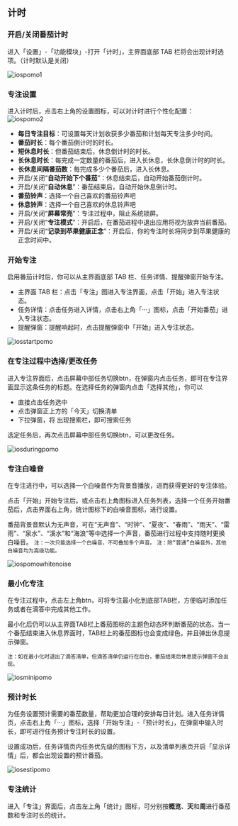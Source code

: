 ## 计时

### 开启/关闭番茄计时

进入「设置」-「功能模块」-打开「计时」，主界面底部 TAB 栏将会出现计时选项。（计时默认是关闭）

![iospomo1](../images/ios/pomo/enablepomo.png)

### 专注设置

进入计时后，点击右上角的设置图标，可以对计时进行个性化配置：
![iospomo2](../images/ios/pomo/pomosettings.png)


* **每日专注目标**：可设置每天计划收获多少番茄和计划每天专注多少时间。
* **番茄时长**：每个番茄倒计时的时长。
* **短休息时长**：但番茄结束后，休息倒计时的时长。
* **长休息时长**：每完成一定数量的番茄后，进入长休息，长休息倒计时的时长。
* **长休息间隔番茄数**：每完成多少个番茄后，进入长休息。
* 开启/关闭“**自动开始下个番茄**”：休息结束后，自动开始番茄倒计时。
* 开启/关闭“**自动休息**”：番茄结束后，自动开始休息倒计时。
* **番茄铃声**：选择一个自己喜欢的番茄铃声吧
* **休息铃声**：选择一个自己喜欢的休息铃声吧
* 开启/关闭“**屏幕常亮**”：专注过程中，阻止系统锁屏。
* 开启/关闭“**专注模式**”：开启后，在番茄进程中退出应用将视为放弃当前番茄。
* 开启/关闭“**记录到苹果健康正念**”：开启后，你的专注时长将同步到苹果健康的正念时间中。

### 开始专注

启用番茄计时后，你可以从主界面底部 TAB 栏、任务详情、提醒弹窗开始专注。

* 主界面 TAB 栏：点击「专注」图进入专注界面，点击「开始」进入专注状态。
* 任务详情：点击任务进入详情，点击右上角「···」图标，点击「开始番茄」进入专注状态。
* 提醒弹窗：提醒响起时，点击提醒弹窗中「开始」进入专注状态。

![iosstartpomo](../images/ios/pomo/startpomo.png)

### 在专注过程中选择/更改任务

进入专注界面后，点击屏幕中部任务切换btn，在弹窗内点击任务，即可在专注界面显示这条任务的标题。在选择任务的弹窗内点击「选择其他」，你可以

* 直接点击任务选中
* 点击弹窗正上方的「今天」切换清单
* 下拉弹窗，将 出现搜索栏，即可搜索任务

选定任务后，再次点击屏幕中部任务切换btn，可以更改任务。

![iosduringpomo](../images/ios/pomo/choosetask.jpg)

### 专注白噪音

在专注进行中，可以选择一个白噪音作为背景音播放，进而获得更好的专注体验。

点击「开始」开始专注后。或点击右上角图标进入任务列表，选择一个任务开始番茄后，点击界面右上角，统计图标下的白噪音图标，进行设置。

番茄背景音默认为无声音，可在“无声音”、“时钟”、“夏夜”、“春雨”、“雨天”、“雷雨”、“泉水”、“溪水”和“海浪”等中选择一个声音，番茄进行过程中支持随时更换白噪音。 `注：一次只能选择一个白噪音，不可叠加多个声音。` `注：除“普通”白噪音外，其他白噪音均为高级功能。`

![iospomowhitenoise](../images/ios/pomo/whitenoise.jpg)

### 最小化专注

在专注过程中，点击左上角btn，可将专注最小化到底部TAB栏，方便临时添加任务或者在滴答中完成其他工作。

最小化后仍可以从主界面TAB栏上番茄图标的主题色动态环判断番茄的状态。当一个番茄结束进入休息界面时，TAB栏上的番茄图标也会变成绿色，并且弹出休息提示弹窗。

`注：如在最小化时退出了滴答清单，但滴答清单仍运行在后台，番茄结束后休息提示弹窗不会出现。`

![iosminipomo](../images/ios/pomo/minimizepomo.jpg)

### 预计时长

为任务设置预计需要的番茄数量，帮助更加合理的安排每日计划。进入任务详情页，点击右上角「···」图标，选择「开始专注」-「预计时长」，在弹窗中输入时长，即可进行任务预计专注时长的设置。

设置成功后，任务详情页内任务优先级的图标下方，以及清单列表页开启「显示详情」后，都会出现设置的预计番茄。

![iosestipomo](../images/ios/pomo/estimatedpomo.png)

### 专注统计

进入「专注」界面后，点击左上角「统计」图标，可分别按**概览**、**天**和**周**进行番茄数和专注时长的统计。

